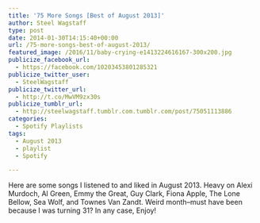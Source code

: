```yaml
---
title: '75 More Songs [Best of August 2013]'
author: Steel Wagstaff
type: post
date: 2014-01-30T14:15:40+00:00
url: /75-more-songs-best-of-august-2013/
featured_image: /2016/11/baby-crying-e1413224616167-300x200.jpg
publicize_facebook_url:
  - https://facebook.com/10203453801285321
publicize_twitter_user:
  - SteelWagstaff
publicize_twitter_url:
  - http://t.co/MwVM9zx30s
publicize_tumblr_url:
  - http://steelwagstaff.tumblr.com.tumblr.com/post/75051113886
categories:
  - Spotify Playlists
tags:
  - August 2013
  - playlist
  - Spotify

---
```

Here are some songs I listened to and liked in August 2013. Heavy on Alexi Murdoch, Al Green, Emmy the Great, Guy Clark, Fiona Apple, The Lone Bellow, Sea Wolf, and Townes Van Zandt. Weird month&#8211;must have been because I was turning 31? In any case, Enjoy!